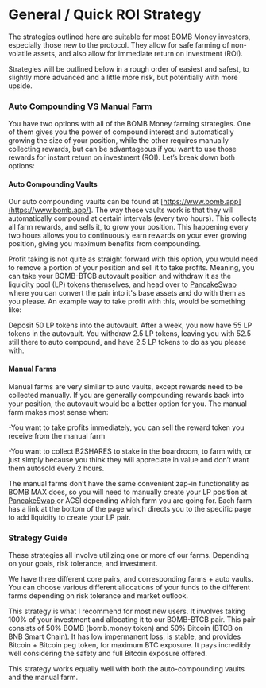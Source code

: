 # General / Quick ROI Strategy

The strategies outlined here are suitable for most BOMB Money investors, especially those new to the protocol.  They allow for safe farming of non-volatile assets, and also allow for immediate return on investment (ROI).

Strategies will be outlined below in a rough order of easiest and safest, to slightly more advanced and a little more risk, but potentially with more upside.

### **Auto Compounding VS Manual Farm**

You have two options with all of the BOMB Money farming strategies. One of them gives you the power of compound interest and automatically growing the size of your position, while the other requires manually collecting rewards, but can be advantageous if you want to use those rewards for instant return on investment (ROI). Let’s break down both options:

#### **Auto Compounding Vaults**

Our auto compounding vaults can be found at [https://www.bomb.app](https://www.bomb.app/). The way these vaults work is that they will automatically compound at certain intervals (every two hours).  This collects all farm rewards, and sells it, to grow your position.  This happening every two hours allows you to continuously earn rewards on your ever growing position, giving you maximum benefits from compounding.

Profit taking is not quite as straight forward with this option, you would need to remove a portion of your position and sell it to take profits.  Meaning, you can take your BOMB-BTCB autovault position and withdraw it as the liquidity pool (LP) tokens themselves, and head over to [PancakeSwap](https://pancakeswap.finance/v2/remove/0x522348779DCb2911539e76A1042aA922F9C47Ee3/0x7130d2A12B9BCbFAe4f2634d864A1Ee1Ce3Ead9c) where you can convert the pair into it's base assets and do with them as you please.  An example way to take profit with this, would be something like:

Deposit 50 LP tokens into the autovault.  After a week, you now have 55 LP tokens in the autovault.  You withdraw 2.5 LP tokens, leaving you with 52.5 still there to auto compound, and have 2.5 LP tokens to do as you please with.

#### **Manual Farms**

Manual farms are very similar to auto vaults, except rewards need to be collected manually.  If you are generally compounding rewards back into your position, the autovault would be a better option for you.  The manual farm makes most sense when:

\-You want to take profits immediately, you can sell the reward token you receive from the manual farm

\-You want to collect B2SHARES to stake in the boardroom, to farm with, or just simply because you think they will appreciate in value and don’t want them autosold every 2 hours.

The manual farms don’t have the same convenient zap-in functionality as BOMB MAX does, so you will need to manually create your LP position at [PancakeSwap ](https://pancakeswap.finance/v2/add/0x7130d2A12B9BCbFAe4f2634d864A1Ee1Ce3Ead9c/0x522348779DCb2911539e76A1042aA922F9C47Ee3)or ACSI depending which farm you are going for. Each farm has a link at the bottom of the page which directs you to the specific page to add liquidity to create your LP pair.

### **Strategy Guide**

These strategies all involve utilizing one or more of our farms. Depending on your goals, risk tolerance, and investment.

We have three different core pairs, and corresponding farms + auto vaults.  You can choose various different allocations of your funds to the different farms depending on risk tolerance and market outlook.

This strategy is what I recommend for most new users.  It involves taking 100% of your investment and allocating it to our BOMB-BTCB pair. This pair consists of 50% BOMB (bomb.money token) and 50% Bitcoin (BTCB on BNB Smart Chain). It has low impermanent loss, is stable, and provides Bitcoin + Bitcoin peg token, for maximum BTC exposure.  It pays incredibly well considering the safety and full Bitcoin exposure offered.&#x20;

This strategy works equally well with both the auto-compounding vaults and the manual farm.
